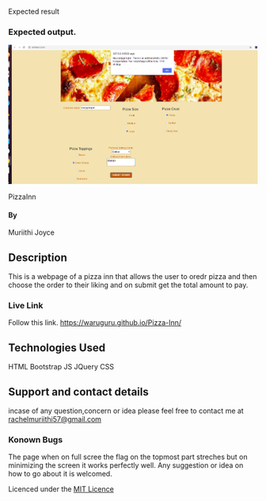 Expected result
### Expected output.
![This is the output](images/output.png)

PizzaInn
#### By 
Muriithi Joyce
## Description
This is a webpage of a pizza inn that allows the user to oredr pizza and then choose the order to their liking and on submit get the total amount to pay.

### Live Link
Follow this link.
https://waruguru.github.io/Pizza-Inn/



## Technologies Used
HTML
Bootstrap
JS
JQuery 
CSS

## Support and contact details
incase of any question,concern or idea please feel free to contact me at rachelmuriithi57@gmail.com

### Konown Bugs
The page when on full scree the flag on the topmost part streches but on minimizing the screen it works perfectly well.
Any suggestion or idea on how to go about it is welcomed.

Licenced under the [MIT Licence](LICENCE)

